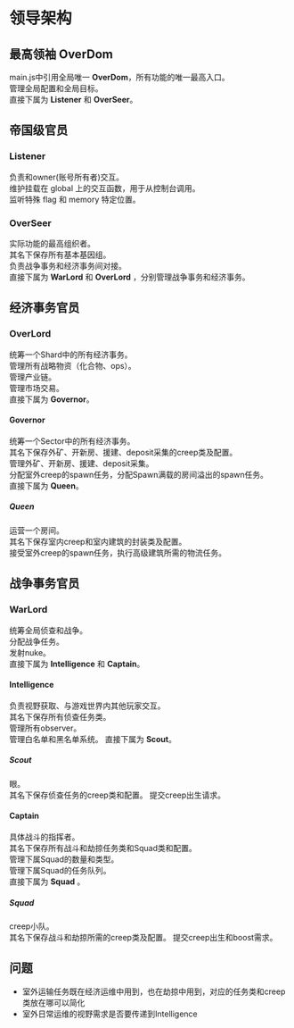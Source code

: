 # 领导架构

## 最高领袖 OverDom
main.js中引用全局唯一 **OverDom**，所有功能的唯一最高入口。  
管理全局配置和全局目标。  
直接下属为 **Listener** 和 **OverSeer**。
## 帝国级官员
### Listener
负责和owner(账号所有者)交互。  
维护挂载在 global 上的交互函数，用于从控制台调用。  
监听特殊 flag 和 memory 特定位置。
### OverSeer
实际功能的最高组织者。  
其名下保存所有基本基因组。  
负责战争事务和经济事务间对接。  
直接下属为 **WarLord** 和 **OverLord** ，分别管理战争事务和经济事务。  
## 经济事务官员
### OverLord
统筹一个Shard中的所有经济事务。  
管理所有战略物资（化合物、ops）。  
管理产业链。  
管理市场交易。  
直接下属为 **Governor**。
#### Governor
统筹一个Sector中的所有经济事务。  
其名下保存外矿、开新房、援建、deposit采集的creep类及配置。  
管理外矿、开新房、援建、deposit采集。  
分配室外creep的spawn任务，分配Spawn满载的房间溢出的spawn任务。  
直接下属为 **Queen**。  
##### Queen
运营一个房间。  
其名下保存室内creep和室内建筑的封装类及配置。  
接受室外creep的spawn任务，执行高级建筑所需的物流任务。
## 战争事务官员
### WarLord
统筹全局侦查和战争。  
分配战争任务。  
发射nuke。  
直接下属为 **Intelligence** 和 **Captain**。  
#### Intelligence
负责视野获取、与游戏世界内其他玩家交互。  
其名下保存所有侦查任务类。  
管理所有observer。  
管理白名单和黑名单系统。
直接下属为 **Scout**。
##### Scout
眼。  
其名下保存侦查任务的creep类和配置。
提交creep出生请求。
#### Captain
具体战斗的指挥者。  
其名下保存所有战斗和劫掠任务类和Squad类和配置。   
管理下属Squad的数量和类型。    
管理下属Squad的任务队列。   
直接下属为 **Squad** 。 
##### Squad 
creep小队。  
其名下保存战斗和劫掠所需的creep类及配置。
提交creep出生和boost需求。  
## 问题
* 室外运输任务既在经济运维中用到，也在劫掠中用到，对应的任务类和creep类放在哪可以简化
* 室外日常运维的视野需求是否要传递到Intelligence